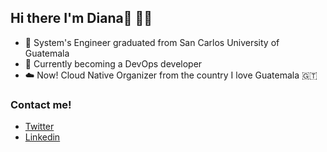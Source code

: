 ## Hi there I'm Diana👋 :woman_technologist:
- :memo: System's Engineer graduated from San Carlos University of Guatemala 
- :bamboo: Currently becoming a DevOps developer
- :cloud: Now! Cloud Native Organizer from the country I love Guatemala :guatemala:

### Contact me!
- [Twitter](https://twitter.com/Dianmz__)
- [Linkedin](https://www.linkedin.com/in/dianita-menendez-16b041217/)
<!--
**Dianmz/Dianmz** is a ✨ _special_ ✨ repository because its `README.md` (this file) appears on your GitHub profile.

Here are some ideas to get you started:

- 🔭 I’m currently working on ...
- 🌱 I’m currently learning ...
- 👯 I’m looking to collaborate on ...
- 🤔 I’m looking for help with ...
- 💬 Ask me about ...
- 📫 How to reach me: ...
- 😄 Pronouns: ...
- ⚡ Fun fact: ...
-->
